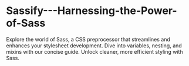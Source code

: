 # Sassify---Harnessing-the-Power-of-Sass
Explore the world of Sass, a CSS preprocessor that streamlines and enhances your stylesheet development. Dive into variables, nesting, and mixins with our concise guide. Unlock cleaner, more efficient styling with Sass.
